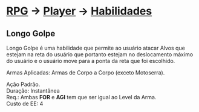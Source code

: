 # [RPG](../../../RPG.md) -> [Player](../../Player.md) -> [Habilidades](../Habilidades.md)

## Longo Golpe

Longo Golpe é uma habilidade que permite ao usuário atacar Alvos que estejam na reta do usuário que portanto estejam no deslocamento máximo do usuário e o usuário move para a ponta da reta que foi escolhido.

Armas Aplicadas: Armas de Corpo a Corpo (exceto Motoserra).

Ação Padrão.  
Duração: Instantânea  
Req.: Ambas **FOR** e **AGI** tem que ser igual ao Level da Arma.  
Custo de EE: 4
